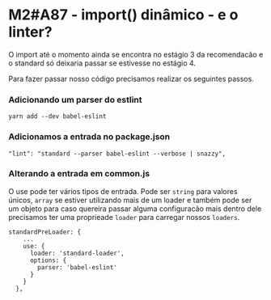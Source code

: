 # M2#A87 - import() dinâmico - e o linter?
O import até o momento ainda se encontra no estágio 3 da recomendacão e o standard só deixaria passar se estivesse no estágio 4.

Para fazer passar nosso código precisamos realizar os seguintes passos.

### Adicionando um parser do estlint
```
yarn add --dev babel-eslint
```

### Adicionamos a entrada no package.json
```
"lint": "standard --parser babel-eslint --verbose | snazzy",
```

### Alterando a entrada em common.js
O use pode ter vários tipos de entrada. Pode ser `string` para valores únicos, `array` se estiver utilizando mais de um loader e também pode ser um objeto para caso quereira passar alguma configuracão mais dentro dele precisamos ter uma proprieade `loader` para carregar nossos `loaders`.

```
standardPreLoader: {
    ...
    use: {
      loader: 'standard-loader',
      options: {
        parser: 'babel-eslint'
      }
    }
  },
```
